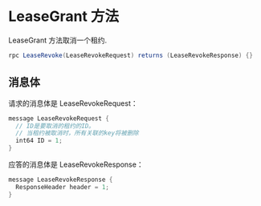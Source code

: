 # LeaseGrant 方法

LeaseGrant 方法取消一个租约.

```java
rpc LeaseRevoke(LeaseRevokeRequest) returns (LeaseRevokeResponse) {}
```

## 消息体

请求的消息体是 LeaseRevokeRequest：

```java
message LeaseRevokeRequest {
  // ID是要取消的租约的ID。
  // 当租约被取消时，所有关联的key将被删除
  int64 ID = 1;
}
```

应答的消息体是 LeaseRevokeResponse：

```java
message LeaseRevokeResponse {
  ResponseHeader header = 1;
}
```


